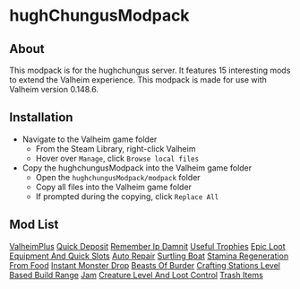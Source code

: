 # hughChungusModpack

## About
This modpack is for the hughchungus server. It features 15 interesting mods to extend the Valheim experience. This modpack is made for use with Valheim version 0.148.6.

## Installation
- Navigate to the Valheim game folder
	- From the Steam Library, right-click Valheim
	- Hover over `Manage`, click `Browse local files`
- Copy the hughchungusModpack into the Valheim game folder
	- Open the `hughchungusModpack/modpack` folder
	- Copy all files into the Valheim game folder
	- If prompted during the copying, click `Replace All`

## Mod List
[ValheimPlus](https://valheim.thunderstore.io/package/ValheimPlus/ValheimPlus/)
[Quick Deposit](https://valheim.thunderstore.io/package/MaGic/Quick_Deposit/)
[Remember Ip Damnit](https://valheim.thunderstore.io/package/Xenofell/RememberIPDamnit/)
[Useful Trophies](https://valheim.thunderstore.io/package/Khairex/Useful_Trophies/)
[Epic Loot](https://valheim.thunderstore.io/package/RandyKnapp/EpicLoot/)
[Equipment And Quick Slots](https://valheim.thunderstore.io/package/RandyKnapp/EquipmentAndQuickSlots/)
[Auto Repair](https://valheim.thunderstore.io/package/Tekla/AutoRepair/)
[Surtling Boat](https://valheim.thunderstore.io/package/swazrgb/Surtling_Boat/)
[Stamina Regeneration From Food](https://valheim.thunderstore.io/package/Smoothbrain/StaminaRegenerationFromFood/)
[Instant Monster Drop](https://valheim.thunderstore.io/package/MahLanna/InstantMonsterDrop/)
[Beasts Of Burder](https://valheim.thunderstore.io/package/clevel/BeastsOfBurden/)
[Crafting Stations Level Based Build Range](https://valheim.thunderstore.io/package/Smallo/CraftingStationsLevelBasedBuildRange/)
[Jam](https://valheim.thunderstore.io/package/RandyKnapp/Jam/)
[Creature Level And Loot Control](https://valheim.thunderstore.io/package/Smoothbrain/CreatureLevelAndLootControl/)
[Trash Items](https://valheim.thunderstore.io/package/virtuaCode/TrashItems/)